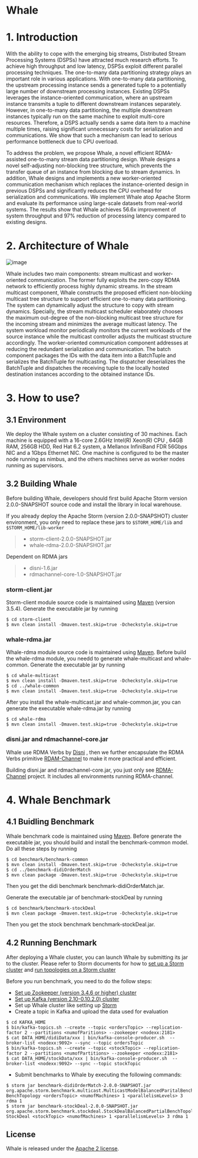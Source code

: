 # Whale

# 1. Introduction
With the ability to cope with the emerging big streams, Distributed Stream Processing Systems (DSPSs) have attracted much research efforts. 
To achieve high throughput and low latency, DSPSs exploit different parallel processing techniques. 
The one-to-many data partitioning strategy plays an important role in various applications. 
With one-to-many data partitioning, the upstream processing instance sends a generated tuple to a potentially large number of downstream processing instances. 
Existing DSPSs leverages the instance-oriented communication, where an upstream instance transmits a tuple to different downstream instances separately. 
However, in one-to-many data partitioning, the multiple downstream instances typically run on the same machine to exploit multi-core resources. 
Therefore,  a DSPS actually sends a same data item to a machine multiple times, raising significant unnecessary costs for serialization and communications. 
We show that such a mechanism can lead to serious performance bottleneck due to CPU overload. 

To address the problem, we propose Whale, a novel efficient RDMA-assisted one-to-many stream data partitioning design. Whale designs a novel self-adjusting non-blocking tree structure, which prevents the transfer queue of an instance from blocking due to stream dynamics. In addition, Whale designs and implements a new worker-oriented communication mechanism which replaces the instance-oriented design in previous DSPSs and significantly reduces the CPU overhead for serialization and communications. We implement Whale atop Apache Storm and evaluate its performance using large-scale datasets from real-world systems. The results show that Whale achieves 56.6x improvement of system throughput and 97% reduction of processing latency compared to existing designs.

# 2. Architecture of Whale
![image](https://github.com/Whale2021/Whale/blob/master/images/Whale_architecture.png)

Whale includes two main components: stream multicast and worker-oriented communication. The former fully exploits the zero-copy RDMA network to efficiently process highly dynamic streams. 
In the stream multicast component, Whale constructs the proposed efficient non-blocking multicast tree structure to support efficient one-to-many data partitioning. The system can dynamically adjust the structure to copy with stream dynamics. Specially, the stream multicast scheduler elaborately chooses the maximum out-degree of the non-blocking multicast tree structure for the incoming stream and minimizes the average multicast latency. The system workload monitor periodically monitors the current workloads of the source instance while the multicast controller adjusts the multicast structure accordingly. The worker-oriented communication component addresses at reducing the redundant serialization and communication. The batch component packages the IDs with the data item into a BatchTuple and serializes the BatchTuple for multicasting. The dispatcher deserializes the BatchTuple and dispatches the receiving tuple to the locally hosted destination instances according to the obtained instance IDs.

# 3. How to use?
## 3.1 Environment
We deploy the Whale system on a cluster consisting of 30 machines. Each machine is equipped with a 16-core 2.6GHz Intel(R) Xeon(R) CPU , 64GB RAM, 256GB HDD, Red Hat 6.2 system, a Mellanox InfiniBand FDR 56Gbps NIC and a 1Gbps Ethernet NIC. One machine is configured to be the master node running as nimbus, and the others machines serve as worker nodes running as supervisors.

## 3.2 Building Whale
Before building Whale, developers should first build Apache Storm version 2.0.0-SNAPSHOT source code and install the library in local warehouse.

If you already deploy the Apache Storm (version 2.0.0-SNAPSHOT) cluster environment, you only need to replace these jars to `$STORM_HOME/lib` and `$STORM_HOME/lib-worker`
> * storm-client-2.0.0-SNAPSHOT.jar
> * whale-rdma-2.0.0-SNAPSHOT.jar

Dependent on RDMA jars
> * disni-1.6.jar
> * rdmachannel-core-1.0-SNAPSHOT.jar

### storm-client.jar
Storm-client module source code is maintained using [Maven](http://maven.apache.org/) (version 3.5.4). Generate the executable jar by running
```
$ cd storm-client
$ mvn clean install -Dmaven.test.skip=true -Dcheckstyle.skip=true
```

### whale-rdma.jar
Whale-rdma module source code is maintained using [Maven](http://maven.apache.org/). Before build the whale-rdma module, you needd to generate whale-multicast and whale-common. Generate the executable jar by running
```
$ cd whale-multicast
$ mvn clean install -Dmaven.test.skip=true -Dcheckstyle.skip=true
$ cd ../whale-common
$ mvn clean install -Dmaven.test.skip=true -Dcheckstyle.skip=true
```
After you install the whale-multicast.jar and whale-common.jar, you can generate the executable whale-rdma.jar by running
```
$ cd whale-rdma
$ mvn clean install -Dmaven.test.skip=true -Dcheckstyle.skip=true
```

### disni.jar and rdmachannel-core.jar
Whale use RDMA Verbs by [Disni](https://github.com/zrlio/disni) , then we further encapsulate the RDMA Verbs primitive [RDAM-Channel](https://github.com/Whale2021/RDMAChannel) to make it more practical and efficient.

Building disni.jar and rdmachannel-core.jar, you just only see [RDMA-Channel](https://github.com/Whale2021/RDMAChannel) project. It includes all environments running RDMA-channel.

# 4. Whale Benchmark
## 4.1 Buidling Benchmark
Whale benchmark code is maintained using [Maven](http://maven.apache.org/). Before generate the executable jar, you should build and install the benchmark-common model. Do all these steps by running
```
$ cd benchmark/benchmark-common
$ mvn clean install -Dmaven.test.skip=true -Dcheckstyle.skip=true
$ cd ../benchmark-didiOrderMatch
$ mvn clean package -Dmaven.test.skip=true -Dcheckstyle.skip=true
```
Then you get the didi benchmark benchmark-didiOrderMatch.jar.

Generate the executable jar of benchmark-stockDeal by running 
```
$ cd benchmark/benchmark-stockDeal
$ mvn clean package -Dmaven.test.skip=true -Dcheckstyle.skip=true
```

Then you get the stock benchmark benchmark-stockDeal.jar.

## 4.2 Running Benchmark
After deploying a Whale cluster, you can launch Whale by submitting its jar to the cluster. Please refer to Storm documents for how to
[set up a Storm cluster](https://storm.apache.org/documentation/Setting-up-a-Storm-cluster.html) and [run topologies on a Storm cluster](https://storm.apache.org/documentation/Running-topologies-on-a-production-cluster.html)

Before you run benchmark, you need to do the follow steps:
* [Set up Zookeeper (version 3.4.6 or higher) cluster](https://zookeeper.apache.org/doc/r3.4.6/index.html)
* [Set up Kafka (version 2.10-0.10.2.0) cluster](https://kafka.apache.org/0102/documentation.html)
* Set up Whale cluster like setting up [Storm](https://storm.apache.org/documentation/Setting-up-a-Storm-cluster.html)
* Create a topic in Kafka and upload the data used for evaluation
```
$ cd KAFKA_HOME
$ bin/kafka-topics.sh --create --topic <ordersTopic> --replication-factor 2 --partitions <numofParitions> --zookeeper <nodexx:2181>
$ cat DATA_HOME/didiData/xxx | bin/kafka-console-producer.sh  --broker-list <nodexx:9092> --sync --topic ordersTopic
$ bin/kafka-topics.sh --create --topic <stockTopic> --replication-factor 2 --partitions <numofPartitions> --zookeeper <nodexx:2181>
$ cat DATA_HOME/stockData/xxx | bin/kafka-console-producer.sh  --broker-list <nodexx:9092> --sync --topic stockTopic
```

* Submit benchmarks to Whale by executing the following commands:
```
$ storm jar benchmark-didiOrderMatch-2.0.0-SNAPSHOT.jar org.apache.storm.benchmark.multicast.MulticastModelBalancedParitalBenchTopology BenchTopology <ordersTopic> <numofMachines> 1 <parallelismLevels> 3 rdma 1  
$ storm jar benchmark-stockDeal-2.0.0-SNAPSHOT.jar org.apache.storm.benchmark.stockdeal.StockDealBalancedPartialBenchTopology StockDeal <stockTopic> <numofMachines> 1 <parallelismLevels> 3 rdma 1
```

## License
Whale is released under the [Apache 2 license](http://www.apache.org/licenses/LICENSE-2.0.html).
